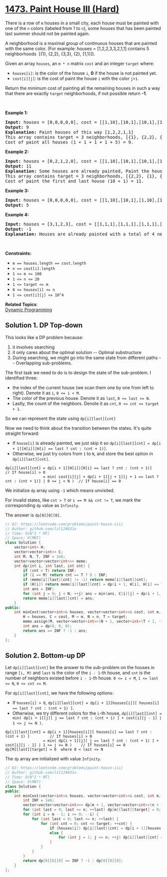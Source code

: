 # [1473. Paint House III (Hard)](https://leetcode.com/problems/paint-house-iii/)

<p>There is&nbsp;a row of&nbsp;<code>m</code>&nbsp;houses in a small city, each house must be painted with one of the&nbsp;<code>n</code>&nbsp;colors (labeled from 1 to <code>n</code>), some houses that has been painted last summer should not be painted again.</p>

<p>A neighborhood is a maximal group of continuous houses that are painted with the same color. (For example: houses = [1,2,2,3,3,2,1,1] contains 5 neighborhoods&nbsp; [{1}, {2,2}, {3,3}, {2}, {1,1}]).</p>

<p>Given an array <code>houses</code>, an&nbsp;<code>m * n</code>&nbsp;matrix <code>cost</code> and&nbsp;an integer <code><font face="monospace">target</font></code>&nbsp;where:</p>

<ul>
	<li><code>houses[i]</code>:&nbsp;is the color of the house <code>i</code>, <strong>0</strong> if the house is not painted yet.</li>
	<li><code>cost[i][j]</code>: is the cost of paint the house <code>i</code> with the color <code>j+1</code>.</li>
</ul>

<p>Return the minimum cost of painting all the&nbsp;remaining houses in such a way that there are exactly <code>target</code> neighborhoods, if&nbsp;not possible return <strong>-1</strong>.</p>

<p>&nbsp;</p>
<p><strong>Example 1:</strong></p>

<pre><strong>Input:</strong> houses = [0,0,0,0,0], cost = [[1,10],[10,1],[10,1],[1,10],[5,1]], m = 5, n = 2, target = 3
<strong>Output:</strong> 9
<strong>Explanation:</strong> Paint houses of this way [1,2,2,1,1]
This array contains target = 3 neighborhoods, [{1}, {2,2}, {1,1}].
Cost of paint all houses (1 + 1 + 1 + 1 + 5) = 9.
</pre>

<p><strong>Example 2:</strong></p>

<pre><strong>Input:</strong> houses = [0,2,1,2,0], cost = [[1,10],[10,1],[10,1],[1,10],[5,1]], m = 5, n = 2, target = 3
<strong>Output:</strong> 11
<strong>Explanation:</strong> Some houses are already painted, Paint the houses of this way [2,2,1,2,2]
This array contains target = 3 neighborhoods, [{2,2}, {1}, {2,2}]. 
Cost of paint the first and last house (10 + 1) = 11.
</pre>

<p><strong>Example 3:</strong></p>

<pre><strong>Input:</strong> houses = [0,0,0,0,0], cost = [[1,10],[10,1],[1,10],[10,1],[1,10]], m = 5, n = 2, target = 5
<strong>Output:</strong> 5
</pre>

<p><strong>Example 4:</strong></p>

<pre><strong>Input:</strong> houses = [3,1,2,3], cost = [[1,1,1],[1,1,1],[1,1,1],[1,1,1]], m = 4, n = 3, target = 3
<strong>Output:</strong> -1
<strong>Explanation:</strong> Houses are already painted with a total of 4 neighborhoods [{3},{1},{2},{3}] different of target = 3.
</pre>

<p>&nbsp;</p>
<p><strong>Constraints:</strong></p>

<ul>
	<li><code>m == houses.length == cost.length</code></li>
	<li><code>n == cost[i].length</code></li>
	<li><code>1 &lt;= m &lt;= 100</code></li>
	<li><code>1 &lt;= n &lt;= 20</code></li>
	<li><code>1 &lt;= target&nbsp;&lt;= m</code></li>
	<li><code>0 &lt;= houses[i]&nbsp;&lt;= n</code></li>
	<li><code>1 &lt;= cost[i][j] &lt;= 10^4</code></li>
</ul>

**Related Topics**:  
[Dynamic Programming](https://leetcode.com/tag/dynamic-programming/)

## Solution 1. DP Top-down

This looks like a DP problem because:
1. it involves searching
2. it only cares about the optimal solution -- Optimal substructure
3. During searching, we might go into the same state from different paths -- Overlapping sub-problems.

The first task we need to do is to design the state of the sub-problem. I identified three:

* the index of the current house (we scan them one by one from left to right). Denote it as `i`, `0 <= i < M`.
* The color of the previous house. Denote it as `last`, `0 <= last <= N`.
* Lastly, the count of the neighbors. Denote it as `cnt`, `0 <= cnt <= target + 1`.

So we can represent the state using `dp[i][last][cnt]`

Now we need to think about the transition between the states. It's quite straight forward:

* If `house[i]` is already painted, we just skip it so `dp[i][last][cnt] = dp[i + 1][H[i]][H[i] == last ? cnt : (cnt + 1)]`.
* Otherwise, we just try colors from `1` to `N`, and store the best option in `dp[i][last][cnt]`.

```
dp[i][last][cnt] = dp[i + 1][H[i]][H[i] == last ? cnt : (cnt + 1)]                                     // If house[i] > 0
                 = min( cost[i][j] + dp[i + 1][j + 1][j + 1 == last ? cnt : (cnt + 1)] | 0 <= j < N )  // If house[i] == 0
```

We initialize `dp` array using `-1` which means unvisited.

For invalid states, like `cnt > T` or `i == M && cnt != T`, we mark the corresponding `dp` value as `Infinity`.

The answer is `dp[0][0][0]`.

```cpp
// OJ: https://leetcode.com/problems/paint-house-iii/
// Author: github.com/lzl124631x
// Time: O(N^2 * MT)
// Space: O(MNT)
class Solution {
    vector<int> H;
    vector<vector<int>> C;
    int M, N, T, INF = 1e6;
    vector<vector<vector<int>>> memo;
    int dp(int i, int last, int cnt) {
        if (cnt > T) return INF;
        if (i == M) return cnt == T ? 0 : INF;
        if (memo[i][last][cnt] != -1) return memo[i][last][cnt];
        if (H[i]) return memo[i][last][cnt] = dp(i + 1, H[i], H[i] == last ? cnt : (cnt + 1));
        int ans = INF;
        for (int j = 0; j < N; ++j) ans = min(ans, C[i][j] + dp(i + 1, j + 1, j + 1 == last ? cnt : (cnt + 1)));
        return memo[i][last][cnt] = ans;
    }
public:
    int minCost(vector<int>& houses, vector<vector<int>>& cost, int m, int n, int target) {
        H = houses, C = cost, M = m, N = n, T = target;
        memo.assign(M, vector<vector<int>>(N + 1, vector<int>(T + 1, -1)));
        int ans = dp(0, 0, 0);
        return ans == INF ? -1 : ans;
    }
};
```

## Solution 2. Bottom-up DP

Let `dp[i][last][cnt]` be the answer to the sub-problem on the houses in range `[i, M)` and `last` is the color of the `i - 1`-th house, and `cnt` is the number of neighbors existed before `i - 1`-th house. `0 <= i < M`, `1 <= last <= N`, `0 <= cnt <= M`.

For `dp[i][last][cnt]`, we have the following options:
* If `houses[i] > 0`, `dp[i][last][cnt] = dp[i + 1][houses[i]][ houses[i] == last ? cnt : (cnt + 1) ]`.
* Otherwise, we try different colors for the `i`-th house, `dp[i][last][cnt] = min( dp[i + 1][j][ j == last ? cnt : (cnt + 1) ] + cost[i][j - 1] | 1 <= j <= N )`.

```
dp[i][last][cnt] = dp[i + 1][houses[i]][ houses[i] == last ? cnt : (cnt + 1) ]         // If houses[i] > 0
                 = min( dp[i + 1][j][ j == last ? cnt : (cnt + 1) ] + cost[i][j - 1] | 1 <= j <= N )    // If houses[i] == 0
dp[M][last][target] = 0  where 0 < last <= N
```

The `dp` array are initialized with value `Infinity`.

```cpp
// OJ: https://leetcode.com/problems/paint-house-iii/
// Author: github.com/lzl124631x
// Time: O(N^2 * MT)
// Space: O(MNT)
class Solution {
public:
    int minCost(vector<int>& houses, vector<vector<int>>& cost, int m, int n, int target) {
        int INF = 1e6;
        vector<vector<vector<int>>> dp(m + 1, vector<vector<int>>(n + 1, vector<int>(target + 2, INF)));
        for (int last = 0; last <= n; ++last) dp[m][last][target] = 0;
        for (int i = m - 1; i >= 0; --i) {
            for (int last = 0; last <= n; ++last) {
                for (int cnt = 0; cnt <= target; ++cnt) {
                    if (houses[i]) dp[i][last][cnt] = dp[i + 1][houses[i]][houses[i] == last ? cnt : (cnt + 1)];
                    else {
                        for (int j = 1; j <= n; ++j) dp[i][last][cnt] = min(dp[i][last][cnt], dp[i + 1][j][j == last ? cnt : (cnt + 1)] + cost[i][j - 1]);
                    }
                }
            }
        }
        return dp[0][0][0] == INF ? -1 : dp[0][0][0];
    }
};
```